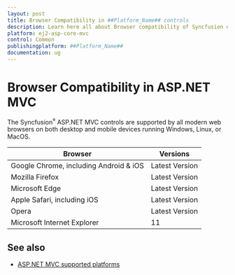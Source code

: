 ```yaml
---
layout: post
title: Browser Compatibility in ##Platform_Name## controls
description: Learn here all about Browser compatibility of Syncfusion ##Platform_Name## controls and more.
platform: ej2-asp-core-mvc
control: Common
publishingplatform: ##Platform_Name##
documentation: ug
---
```


# Browser Compatibility in ASP.NET MVC

The Syncfusion<sup style="font-size:70%">&reg;</sup> ASP.NET MVC controls are supported by all modern web browsers on both desktop and mobile devices running Windows, Linux, or MacOS.

|    Browser    |    Versions    |
|--------------|---------------|
|    Google Chrome, including Android & iOS    |    Latest Version  |
|    Mozilla Firefox    |    Latest Version  |
|    Microsoft Edge    |    Latest Version  |
|    Apple Safari, including iOS    |    Latest Version  |
|    Opera    |    Latest Version  |
|    Microsoft Internet Explorer    |    11  |

## See also

* [ASP.NET MVC supported platforms](https://docs.microsoft.com/en-us/aspnet/core/blazor/supported-platforms)